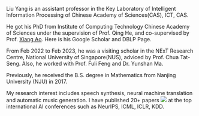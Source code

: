 Liu Yang is an assistant professor in the Key Laboratory of Intelligent Information Processing of Chinese Academy of Sciences(CAS), ICT, CAS.

He got his PhD from Institute of Computing Technology Chinese Academy of Sciences under the supervision of Prof. Qing He, and co-supervised by Prof. [Xiang Ao](https://aoxaustin.github.io/). Here is his Google Scholar and DBLP Page.

From Feb 2022 to Feb 2023, he was a visiting scholar in the NExT Research Centre, National University of Singapore(NUS), adviced by Prof. Chua Tat-Seng. Also, he worked with Prof. Fuli Feng and Dr. Yunshan Ma.

Previously, he received the B.S. degree in Mathematics from Nanjing University (NJU) in 2017.


My research interest includes speech synthesis, neural machine translation and automatic music generation. I have published 20+ papers <a href='https://scholar.google.com/citations?user=kVoIIXkAAAAJ&hl'><img src="https://img.shields.io/endpoint?logo=Google%20Scholar&url=https%3A%2F%2Fcdn.jsdelivr.net%2Fgh%2FRayeRen%2Frayeren.github.io@google-scholar-stats%2Fgs_data_shieldsio.json&labelColor=f6f6f6&color=9cf&style=flat&label=citations"></a> at the top international AI conferences such as NeurIPS, ICML, ICLR, KDD. 

